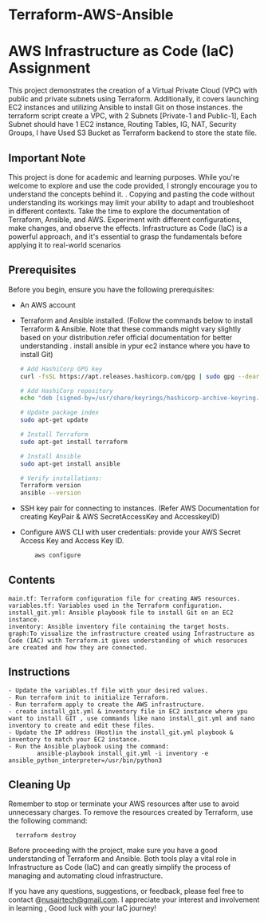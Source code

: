# Terraform-AWS-Ansible

# AWS Infrastructure as Code (IaC) Assignment

This project demonstrates the creation of a Virtual Private Cloud (VPC) with public and private subnets using Terraform. Additionally, it covers launching EC2 instances and utilizing Ansible to install Git on those instances. the terraform script create a VPC, with 2 Subnets [Private-1 and Public-1], Each Subnet should have 1 EC2 instance, Routing Tables, IG, NAT, Security Groups, I have Used S3 Bucket as Terraform backend to store the state file.

## Important Note

This project is done for academic and learning purposes. While you're welcome to explore and use the code provided, I strongly encourage you to understand the concepts behind it. .
Copying and pasting the code without understanding its workings may limit your ability to adapt and troubleshoot in different contexts. Take the time to explore the documentation of Terraform, Ansible, and AWS. Experiment with different configurations, make changes, and observe the effects. Infrastructure as Code (IaC) is a powerful approach, and it's essential to grasp the fundamentals before applying it to real-world scenarios

## Prerequisites

Before you begin, ensure you have the following prerequisites:

- An AWS account
- Terraform and Ansible installed. (Follow the commands below to install Terraform & Ansible. Note that these commands might vary slightly based on your distribution.refer official documentation for better understanding . install ansible in ypur ec2 instance where you have to install Git)

   ```bash
   # Add HashiCorp GPG key
   curl -fsSL https://apt.releases.hashicorp.com/gpg | sudo gpg --dearmor -o /usr/share/keyrings/hashicorp-archive-keyring.gpg

   # Add HashiCorp repository
   echo "deb [signed-by=/usr/share/keyrings/hashicorp-archive-keyring.gpg] https://apt.releases.hashicorp.com $(lsb_release -cs) main" | sudo tee /etc/apt/sources.list.d/hashicorp.list > /dev/null

   # Update package index
   sudo apt-get update

   # Install Terraform
   sudo apt-get install terraform
   
   # Install Ansible
   sudo apt-get install ansible 

   # Verify installations:
   Terraform version
   ansible --version
   
- SSH key pair for connecting to instances. (Refer AWS Documentation for creating KeyPair & AWS SecretAccessKey and AccesskeyID)
- Configure AWS CLI with user credentials: provide your AWS Secret Access Key and Access Key ID.
  
   ```bash
       aws configure

## Contents

    main.tf: Terraform configuration file for creating AWS resources.
    variables.tf: Variables used in the Terraform configuration.
    install_git.yml: Ansible playbook file to install Git on an EC2 instance.
    inventory: Ansible inventory file containing the target hosts.
    graph:To visualize the infrastructure created using Infrastructure as Code (IAC) with Terraform.it gives understanding of which resoruces are created and how they are connected.

## Instructions

    - Update the variables.tf file with your desired values.
    - Run terraform init to initialize Terraform.
    - Run terraform apply to create the AWS infrastructure.
    - create install_git.yml & inventory file in EC2 instance where ypu want to install GIT , use commands like nano install_git.yml and nano inventory to create and edit these files.
    - Update the IP address (Host)in the install_git.yml playbook & inventory to match your EC2 instance.
    - Run the Ansible playbook using the command:
            ansible-playbook install_git.yml -i inventory -e ansible_python_interpreter=/usr/bin/python3

## Cleaning Up

Remember to stop or terminate your AWS resources after use to avoid unnecessary charges. To remove the resources created by Terraform, use the following command:

      terraform destroy

Before proceeding with the project, make sure you have a good understanding of Terraform and Ansible. Both tools play a vital role in Infrastructure as Code (IaC) and can greatly simplify the process of managing and automating cloud infrastructure.

If you have any questions, suggestions, or feedback, please feel free to contact @nusairtech@gmail.com. I appreciate your interest and involvement in learning , Good luck with your IaC journey! 





